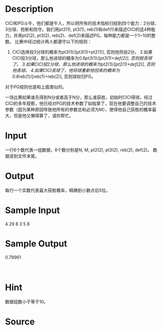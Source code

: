 
# Description

<div class="content">CICI和PG斗牛，他们都是牛人，所以把所有的技术指标归结到四个能力：2分球、3分球、抢断和防守。我们用pt2(1), pt3(1), reb(1)和def(1)来描述CICI的这4种能力，并用pt2(2), pt3(2), reb(2)、def(2)来描述PG。每种能力都是一个1~10的整数。
	比赛中经过统计两人都遵守以下的规则：

1. CICI选择投3分球的概率为pt3(1)/[pt3(1)+pt2(1)], 否则他将投2分。
2.如果CICI投3分球，那么他进球的概率为0.8*pt3(1)/[pt3(1)+def(2)], 否则就丢球了。
3.如果CICI投2分球，那么他进球的概率为pt2(1)/[pt2(1)+def(2)], 否则他丢球。 
4.如果CICI丢球了，他将球重新抢回来的概率为0.8*reb(1)/[reb(1)+reb(2)], 否则球权归PG。

对于PG规则也是和上面类似的。

一场比赛如果谁先得到N分或者高于N分，那么谁获胜，初始时CICI得球。经过CICI的多年观察，他已经对PG的技术参数了如指掌了，现在他要调整自己的技术参数（因为某种原因导致他所有的参数总和必须为M），使得他自己获胜的概率最大，但是他又懒得算了，请你帮忙。

</div>

# Input

<div class="content">一行6个数代表一组数据，6个数分别是N, M, pt2(2), pt3(2), reb(2), def(2)。
数据读到文件末尾。

</div>

# Output

<div class="content">每行一个实数代表最大获胜概率，精确到小数点后5位。

</div>

# Sample Input

<div class="content"><span class="sampledata">4 29 8 3 5 8<br/>
</span></div>

# Sample Output

<div class="content"><span class="sampledata">0.79961<br/>
<br/>
<br/>
</span></div>

# Hint

<div class="content"><p>数据组数小于等于10。<br/>
</p></div>

# Source

<div class="content"><p><a href="problemset.php?search="></a></p></div>

